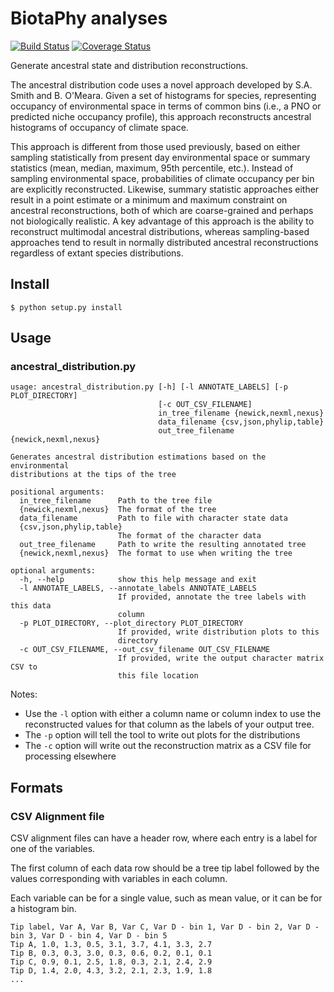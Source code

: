 # BiotaPhy analyses

[![Build Status](https://travis-ci.org/biotaphy/analyses.svg?branch=master)](https://travis-ci.org/biotaphy/analyses) [![Coverage Status](https://coveralls.io/repos/github/biotaphy/analyses/badge.svg?branch=master)](https://coveralls.io/github/biotaphy/analyses?branch=master)

Generate ancestral state and distribution reconstructions.

The ancestral distribution code uses a novel approach developed by S.A. Smith and B. O'Meara. Given a set of histograms for species, representing occupancy of environmental space in terms of common bins (i.e., a PNO or predicted niche occupancy profile), this approach reconstructs ancestral histograms of occupancy of climate space. 

This approach is different from those used previously, based on either sampling statistically from present day environmental space or summary statistics (mean, median, maximum, 95th percentile, etc.). Instead of sampling environmental space, probabilities of climate occupancy per bin are explicitly reconstructed. Likewise, summary statistic approaches either result in a point estimate or a minimum and maximum constraint on ancestral reconstructions, both of which are coarse-grained and perhaps not biologically realistic. A key advantage of this approach is the ability to reconstruct multimodal ancestral distributions, whereas sampling-based approaches tend to result in normally distributed ancestral reconstructions regardless of extant species distributions.

## Install
```
$ python setup.py install
```

## Usage

### ancestral_distribution.py
```
usage: ancestral_distribution.py [-h] [-l ANNOTATE_LABELS] [-p PLOT_DIRECTORY]
                                 [-c OUT_CSV_FILENAME]
                                 in_tree_filename {newick,nexml,nexus}
                                 data_filename {csv,json,phylip,table}
                                 out_tree_filename {newick,nexml,nexus}

Generates ancestral distribution estimations based on the environmental
distributions at the tips of the tree

positional arguments:
  in_tree_filename      Path to the tree file
  {newick,nexml,nexus}  The format of the tree
  data_filename         Path to file with character state data
  {csv,json,phylip,table}
                        The format of the character data
  out_tree_filename     Path to write the resulting annotated tree
  {newick,nexml,nexus}  The format to use when writing the tree

optional arguments:
  -h, --help            show this help message and exit
  -l ANNOTATE_LABELS, --annotate_labels ANNOTATE_LABELS
                        If provided, annotate the tree labels with this data
                        column
  -p PLOT_DIRECTORY, --plot_directory PLOT_DIRECTORY
                        If provided, write distribution plots to this
                        directory
  -c OUT_CSV_FILENAME, --out_csv_filename OUT_CSV_FILENAME
                        If provided, write the output character matrix CSV to
                        this file location
```

Notes:
  * Use the `-l` option with either a column name or column index to use the reconstructed values for 
    that column as the labels of your output tree.
  * The `-p` option will tell the tool to write out plots for the distributions
  * The `-c` option will write out the reconstruction matrix as a CSV file for processing elsewhere


## Formats

### CSV Alignment file

CSV alignment files can have a header row, where each entry is a label for one of the variables.

The first column of each data row should be a tree tip label followed by the values corresponding with variables in each column.

Each variable can be for a single value, such as mean value, or it can be for a histogram bin.
```
Tip label, Var A, Var B, Var C, Var D - bin 1, Var D - bin 2, Var D - bin 3, Var D - bin 4, Var D - bin 5
Tip A, 1.0, 1.3, 0.5, 3.1, 3.7, 4.1, 3.3, 2.7
Tip B, 0.3, 0.3, 3.0, 0.3, 0.6, 0.2, 0.1, 0.1
Tip C, 0.9, 0.1, 2.5, 1.8, 0.3, 2.1, 2.4, 2.9
Tip D, 1.4, 2.0, 4.3, 3.2, 2.1, 2.3, 1.9, 1.8
...
```
